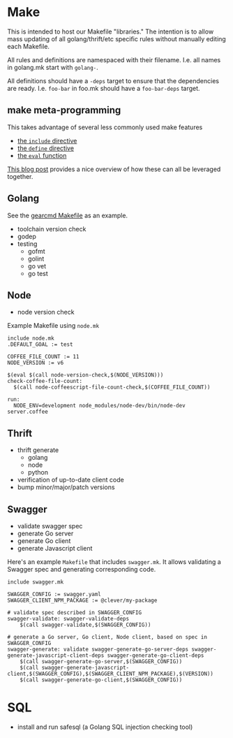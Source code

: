 # Make

This is intended to host our Makefile "libraries."
The intention is to allow mass updating of all golang/thrift/etc specific rules without manually editing each Makefile.

All rules and definitions are namespaced with their filename.
I.e. all names in golang.mk start with `golang-`.

All definitions should have a `-deps` target to ensure that the dependencies are ready.
I.e. `foo-bar` in foo.mk should have a `foo-bar-deps` target.


## make meta-programming

This takes advantage of several less commonly used make features

- [the `include` directive](http://www.gnu.org/software/make/manual/make.html#Include)
- [the `define` directive](http://www.gnu.org/software/make/manual/make.html#Multi_002dLine)
- [the `eval` function](http://www.gnu.org/software/make/manual/make.html#Eval-Function)

[This blog post](http://make.mad-scientist.net/the-eval-function/) provides a nice overview of how these can all be leveraged together.


## Golang

See the [gearcmd Makefile](https://github.com/Clever/gearcmd/blob/master/Makefile) as an example.

- toolchain version check
- godep
- testing
  - gofmt
  - golint
  - go vet
  - go test

## Node

- node version check

Example Makefile using `node.mk`

```make
include node.mk
.DEFAULT_GOAL := test

COFFEE_FILE_COUNT := 11
NODE_VERSION := v6

$(eval $(call node-version-check,$(NODE_VERSION)))
check-coffee-file-count:
  $(call node-coffeescript-file-count-check,$(COFFEE_FILE_COUNT))

run:
  NODE_ENV=development node_modules/node-dev/bin/node-dev server.coffee
```

## Thrift

- thrift generate
  - golang
  - node
  - python
- verification of up-to-date client code
- bump minor/major/patch versions

## Swagger

- validate swagger spec
- generate Go server
- generate Go client
- generate Javascript client


Here's an example `Makefile` that includes `swagger.mk`.
It allows validating a Swagger spec and generating corresponding code.

```make
include swagger.mk

SWAGGER_CONFIG := swagger.yaml
SWAGGER_CLIENT_NPM_PACKAGE := @clever/my-package

# validate spec described in SWAGGER_CONFIG
swagger-validate: swagger-validate-deps
	$(call swagger-validate,$(SWAGGER_CONFIG))

# generate a Go server, Go client, Node client, based on spec in SWAGGER_CONFIG
swagger-generate: validate swagger-generate-go-server-deps swagger-generate-javascript-client-deps swagger-generate-go-client-deps
	$(call swagger-generate-go-server,$(SWAGGER_CONFIG))
	$(call swagger-generate-javascript-client,$(SWAGGER_CONFIG),$(SWAGGER_CLIENT_NPM_PACKAGE),$(VERSION))
	$(call swagger-generate-go-client,$(SWAGGER_CONFIG))
```

# SQL

- install and run safesql (a Golang SQL injection checking tool)
